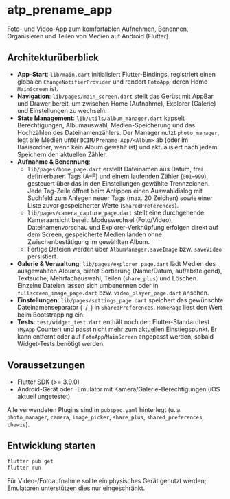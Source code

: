 # atp_prename_app

Foto- und Video-App zum komfortablen Aufnehmen, Benennen, Organisieren und Teilen von Medien auf Android (Flutter).

## Architekturüberblick

- **App-Start**: `lib/main.dart` initialisiert Flutter-Bindings, registriert einen globalen `ChangeNotifierProvider` und rendert `FotoApp`, deren Home `MainScreen` ist.
- **Navigation**: `lib/pages/main_screen.dart` stellt das Gerüst mit AppBar und Drawer bereit, um zwischen Home (Aufnahme), Explorer (Galerie) und Einstellungen zu wechseln.
- **State Management**: `lib/utils/album_manager.dart` kapselt Berechtigungen, Albumauswahl, Medien-Speicherung und das Hochzählen des Dateinamenzählers. Der Manager nutzt `photo_manager`, legt alle Medien unter `DCIM/Prename-App/<Album>` ab (oder im Basisordner, wenn kein Album gewählt ist) und aktualisiert nach jedem Speichern den aktuellen Zähler.
- **Aufnahme & Benennung**:  
  - `lib/pages/home_page.dart` erstellt Dateinamen aus Datum, frei definierbaren Tags (A–F) und einem laufenden Zähler (`001`–`999`), gesteuert über das in den Einstellungen gewählte Trennzeichen. Jede Tag-Zeile öffnet beim Antippen einen Auswahldialog mit Suchfeld zum Anlegen neuer Tags (max. 20 Zeichen) sowie einer Liste zuvor gespeicherter Werte (`SharedPreferences`).  
  - `lib/pages/camera_capture_page.dart` stellt eine durchgehende Kameraansicht bereit: Moduswechsel (Foto/Video), Dateinamenvorschau und Explorer-Verknüpfung erfolgen direkt auf dem Screen, gespeicherte Medien landen ohne Zwischenbestätigung im gewählten Album.  
  - Fertige Dateien werden über `AlbumManager.saveImage` bzw. `saveVideo` persistiert.
- **Galerie & Verwaltung**: `lib/pages/explorer_page.dart` lädt Medien des ausgewählten Albums, bietet Sortierung (Name/Datum, auf/absteigend), Textsuche, Mehrfachauswahl, Teilen (`share_plus`) und Löschen. Einzelne Dateien lassen sich umbenennen oder in `fullscreen_image_page.dart` bzw. `video_player_page.dart` ansehen.
- **Einstellungen**: `lib/pages/settings_page.dart` speichert das gewünschte Dateinamenseparator (`-`/`_`) in `SharedPreferences`. `HomePage` liest den Wert beim Bootstrapping ein.
- **Tests**: `test/widget_test.dart` enthält noch den Flutter-Standardtest (`MyApp` Counter) und passt nicht mehr zum aktuellen Einstiegspunkt. Er kann entfernt oder auf `FotoApp`/`MainScreen` angepasst werden, sobald Widget-Tests benötigt werden.

## Voraussetzungen

- Flutter SDK (>= 3.9.0)
- Android-Gerät oder -Emulator mit Kamera/Galerie-Berechtigungen (iOS aktuell ungetestet)

Alle verwendeten Plugins sind in `pubspec.yaml` hinterlegt (u. a. `photo_manager`, `camera`, `image_picker`, `share_plus`, `shared_preferences`, `chewie`).

## Entwicklung starten

```bash
flutter pub get
flutter run
```

Für Video-/Fotoaufnahme sollte ein physisches Gerät genutzt werden; Emulatoren unterstützen dies nur eingeschränkt.

